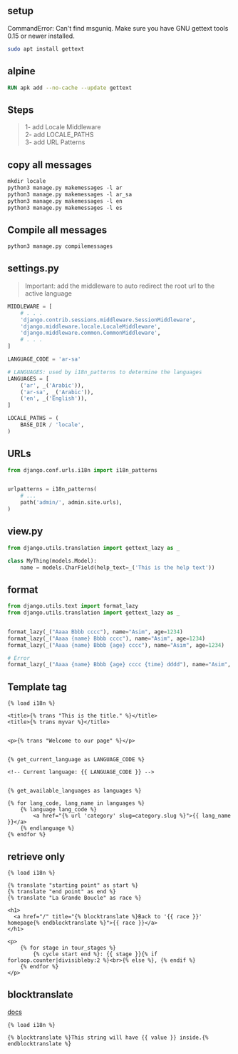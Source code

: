 ## setup
CommandError: Can't find msguniq. Make sure you have GNU gettext tools 0.15 or newer installed.
```sh
sudo apt install gettext
```


## alpine
```dockerfile
RUN apk add --no-cache --update gettext
```


## Steps
> 1- add Locale Middleware    
> 2- add LOCALE_PATHS    
> 3- add URL Patterns


## copy all messages
```txt
mkdir locale
python3 manage.py makemessages -l ar
python3 manage.py makemessages -l ar_sa
python3 manage.py makemessages -l en
python3 manage.py makemessages -l es
```


## Compile all messages
```txt
python3 manage.py compilemessages
```


## settings.py
> Important: add the middleware to auto redirect the root url to the active language 
```python
MIDDLEWARE = [
    # . . . 
    'django.contrib.sessions.middleware.SessionMiddleware',
    'django.middleware.locale.LocaleMiddleware',
    'django.middleware.common.CommonMiddleware',
    # . . . 
]

LANGUAGE_CODE = 'ar-sa'

# LANGUAGES: used by i18n_patterns to determine the languages
LANGUAGES = [
    ('ar', _('Arabic')),
    ('ar-sa', _('Arabic')),
    ('en', _('English')),
]

LOCALE_PATHS = (
    BASE_DIR / 'locale',
)
```


## URLs
```py
from django.conf.urls.i18n import i18n_patterns


urlpatterns = i18n_patterns(
    # ...
    path('admin/', admin.site.urls),
)
```


## view.py
```python
from django.utils.translation import gettext_lazy as _

class MyThing(models.Model):
    name = models.CharField(help_text=_('This is the help text'))
```


## format
```py
from django.utils.text import format_lazy
from django.utils.translation import gettext_lazy as _


format_lazy(_("Aaaa Bbbb cccc"), name="Asim", age=1234)
format_lazy(_("Aaaa {name} Bbbb cccc"), name="Asim", age=1234)
format_lazy(_("Aaaa {name} Bbbb {age} cccc"), name="Asim", age=1234)

# Error
format_lazy(_("Aaaa {name} Bbbb {age} cccc {time} dddd"), name="Asim", age=1234)
```


## Template tag
```django
{% load i18n %}

<title>{% trans "This is the title." %}</title>
<title>{% trans myvar %}</title>


<p>{% trans "Welcome to our page" %}</p>


{% get_current_language as LANGUAGE_CODE %}

<!-- Current language: {{ LANGUAGE_CODE }} -->


{% get_available_languages as languages %}

{% for lang_code, lang_name in languages %}
    {% language lang_code %}
        <a href="{% url 'category' slug=category.slug %}">{{ lang_name }}</a>
    {% endlanguage %}
{% endfor %}
```


## retrieve only
```django
{% load i18n %}

{% translate "starting point" as start %}
{% translate "end point" as end %}
{% translate "La Grande Boucle" as race %}

<h1>
  <a href="/" title="{% blocktranslate %}Back to '{{ race }}' homepage{% endblocktranslate %}">{{ race }}</a>
</h1>

<p>
    {% for stage in tour_stages %}
        {% cycle start end %}: {{ stage }}{% if forloop.counter|divisibleby:2 %}<br>{% else %}, {% endif %}
    {% endfor %}
</p>
```


## blocktranslate
[docs](https://docs.djangoproject.com/en/dev/topics/i18n/translation/#blocktranslate-template-tag)
```django
{% load i18n %}

{% blocktranslate %}This string will have {{ value }} inside.{% endblocktranslate %}
```
